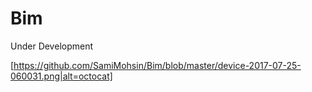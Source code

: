 # Bim
Under Development

[https://github.com/SamiMohsin/Bim/blob/master/device-2017-07-25-060031.png|alt=octocat]
